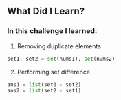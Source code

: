## What Did I Learn?

### In this challenge I learned:

1. Removing duplicate elements
```python
set1, set2 = set(nums1), set(nums2)
```

2. Performing set difference
```python
ans1 = list(set1 - set2)
ans2 = list(set2 - set1)
```